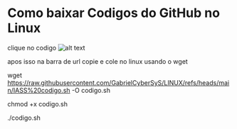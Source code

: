 # Como baixar Codigos do GitHub no Linux

clique no codigo
![alt text](image.png)

apos isso na barra de url copie e cole no linux usando o wget

wget https://raw.githubusercontent.com/GabrielCyberSyS/LINUX/refs/heads/main/IASS%20codigo.sh  -O  codigo.sh

chmod +x codigo.sh

./codigo.sh
